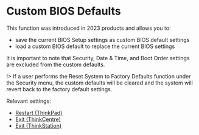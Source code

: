 # Custom BIOS Defaults

This function was introduced in 2023 products and allows you to:

- save the current BIOS Setup settings as custom BIOS default settings
- load a custom BIOS default to replace the current BIOS settings

It is important to note that Security, Date & Time, and Boot Order settings are excluded from the custom defaults.

!> If a user performs the Reset System to Factory Defaults function under the Security menu, the custom defaults will be cleared and the system will revert back to the factory default settings.

Relevant settings:

- [Restart (ThinkPad)](http://localhost:3000/#/bios/settings/thinkpad/restart)
- [Exit (ThinkCentre)](http://localhost:3000/#/bios/settings/thinkcentre/exit)
- [Exit (ThinkStation)](http://localhost:3000/#/bios/settings/thinkstation/exit)
